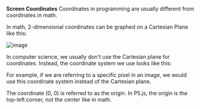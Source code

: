 **Screen Coordinates**
Coordinates in programming are usually different from coordinates in math.

In math, 2-dimensional coordinates can be graphed on a Cartesian Plane like this:

![image](https://github.com/Sshiril/Javascript/assets/113382540/9d2fd8a4-7f84-4d2e-b029-8699b310ab92)




In computer science, we usually don't use the Cartesian plane for coordinates. Instead, the coordinate system we use looks like this:



For example, if we are referring to a specific pixel in an image, we would use this coordinate system instead of the Cartesian plane.

The coordinate (0, 0) is referred to as the origin. In P5.js, the origin is the top-left corner, not the center like in math.
